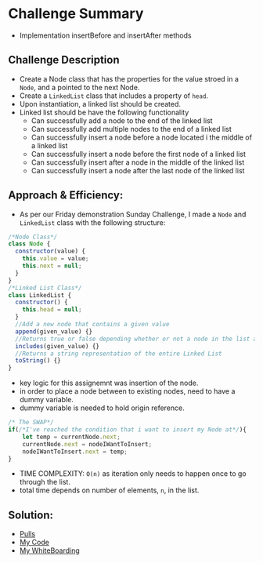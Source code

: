 # Challenge Summary

- Implementation insertBefore and insertAfter methods

## Challenge Description

- Create a Node class that has the properties for the value stroed in a `Node`, and a pointed to the next Node.
- Create a `LinkedList` class that includes a property of `head`.
- Upon instantiation, a linked list should be created.
- Linked list should be have the following functionality
  - Can successfully add a node to the end of the linked list
  - Can successfully add multiple nodes to the end of a linked list
  - Can successfully insert a node before a node located i the middle of a linked list
  - Can successfully insert a node before the first node of a linked list
  - Can successfully insert after a node in the middle of the linked list
  - Can successfully insert a node after the last node of the linked list

## Approach & Efficiency:

- As per our Friday demonstration Sunday Challenge, I made a `Node` and `LinkedList` class with the following structure:

```javascript
/*Node Class*/
class Node {
  constructor(value) {
    this.value = value;
    this.next = null;
  }
}
/*Linked List Class*/
class LinkedList {
  constructor() {
    this.head = null;
  }
  //Add a new node that contains a given value
  append(given_value) {}
  //Returns true or false depending whether or not a node in the list alreadt includes a given_value
  includes(given_value) {}
  //Returns a string representation of the entire Linked List
  toString() {}
}
```

- key logic for this assignemnt was insertion of the node.
- in order to place a node between to existing nodes, need to have a dummy variable.
- dummy variable is needed to hold origin reference.

```javascript
/* The SWAP*/
if(/*I've reached the condition that i want to insert my Node at*/){
    let temp = currentNode.next;
    currentNode.next = nodeIWantToInsert;
    nodeIWantToInsert.next = temp;
}
```

- TIME COMPLEXITY: `O(n)` as iteration only needs to happen once to go through the list.
- total time depends on number of elements, `n`, in the list.

## Solution:

- [Pulls]()
- [My Code]()
- [My WhiteBoarding]()
